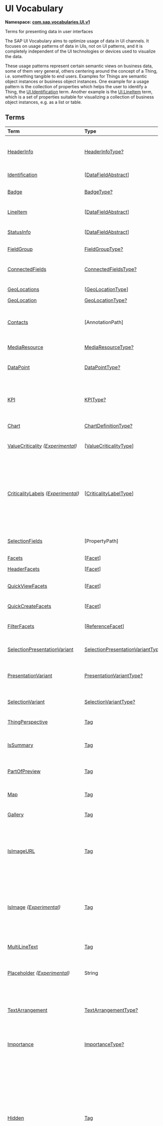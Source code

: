 # UI Vocabulary
**Namespace: [com.sap.vocabularies.UI.v1](UI.xml)**

Terms for presenting data in user interfaces

The SAP UI Vocabulary aims to optimize usage of data in UI channels.
It focuses on usage patterns of data in UIs, not on UI patterns, and it is completely independent of the
UI technologies or devices used to visualize the data.

These usage patterns represent certain semantic views on business data, some of them very general,
others centering around the concept of a Thing, i.e. something tangible to end users.
Examples for Things are semantic object instances or business object instances.
One example for a usage pattern is the collection of properties which helps the user to identify a Thing,
the [UI.Identification](#Identification) term.
Another example is the [UI.LineItem](#LineItem) term, which is a set of properties suitable for visualizing
a collection of business object instances, e.g. as a list or table.


## Terms

Term|Type|Description
:---|:---|:----------
[HeaderInfo](UI.xml#L58)|[HeaderInfoType?](#HeaderInfoType)|<a name="HeaderInfo"></a>Information for the header area of an entity representation. HeaderInfo is mandatory for main entity types of the model
[Identification](UI.xml#L105)|\[[DataFieldAbstract](#DataFieldAbstract)\]|<a name="Identification"></a>Collection of fields identifying the object
[Badge](UI.xml#L110)|[BadgeType?](#BadgeType)|<a name="Badge"></a>Information usually displayed in the form of a business card
[LineItem](UI.xml#L137)|\[[DataFieldAbstract](#DataFieldAbstract)\]|<a name="LineItem"></a>Collection of data fields for representation in a table or list
[StatusInfo](UI.xml#L142)|\[[DataFieldAbstract](#DataFieldAbstract)\]|<a name="StatusInfo"></a>Collection of data fields describing the status of an entity
[FieldGroup](UI.xml#L147)|[FieldGroupType?](#FieldGroupType)|<a name="FieldGroup"></a>Group of fields with an optional label
[ConnectedFields](UI.xml#L161)|[ConnectedFieldsType?](#ConnectedFieldsType)|<a name="ConnectedFields"></a>Group of semantically connected fields with a representation template and an optional label ([Example](UI.xml#L163))
[GeoLocations](UI.xml#L226)|\[[GeoLocationType](#GeoLocationType)\]|<a name="GeoLocations"></a>Collection of geographic locations
[GeoLocation](UI.xml#L230)|[GeoLocationType?](#GeoLocationType)|<a name="GeoLocation"></a>Geographic location
[Contacts](UI.xml#L250)|\[AnnotationPath\]|<a name="Contacts"></a>Collection of contacts<p>Each collection item MUST reference an annotation of a Communication.Contact</p>
[MediaResource](UI.xml#L261)|[MediaResourceType?](#MediaResourceType)|<a name="MediaResource"></a>Properties that describe a media resource
[DataPoint](UI.xml#L315)|[DataPointType?](#DataPointType)|<a name="DataPoint"></a>Visualization of a single point of data, typically a number; may also be textual, e.g. a status value
[KPI](UI.xml#L623)|[KPIType?](#KPIType)|<a name="KPI"></a>A Key Performance Indicator (KPI) bundles a SelectionVariant and a DataPoint, and provides details for progressive disclosure
[Chart](UI.xml#L669)|[ChartDefinitionType?](#ChartDefinitionType)|<a name="Chart"></a>Visualization of multiple data points
[ValueCriticality](UI.xml#L978) *([Experimental](Common.md#Experimental))*|\[[ValueCriticalityType](#ValueCriticalityType)\]|<a name="ValueCriticality"></a>Assign criticalities to primitive values. This information can be used for semantic coloring.
[CriticalityLabels](UI.xml#L991) *([Experimental](Common.md#Experimental))*|\[[CriticalityLabelType](#CriticalityLabelType)\]|<a name="CriticalityLabels"></a>Assign labels to criticalities. This information can be used for semantic coloring. When applied to a property, a label for a criticality must be provided, if more than one value of the annotated property has been assigned to the same criticality. There must be no more than one label per criticality.
[SelectionFields](UI.xml#L1012)|\[PropertyPath\]|<a name="SelectionFields"></a>Properties that might be relevant for filtering a collection of entities of this type
[Facets](UI.xml#L1020)|\[[Facet](#Facet)\]|<a name="Facets"></a>Collection of facets
[HeaderFacets](UI.xml#L1024)|\[[Facet](#Facet)\]|<a name="HeaderFacets"></a>Facets for additional object header information
[QuickViewFacets](UI.xml#L1028)|\[[Facet](#Facet)\]|<a name="QuickViewFacets"></a>Facets that may be used for a quick overview of the object
[QuickCreateFacets](UI.xml#L1032)|\[[Facet](#Facet)\]|<a name="QuickCreateFacets"></a>Facets that may be used for a (quick) create of the object
[FilterFacets](UI.xml#L1036)|\[[ReferenceFacet](#ReferenceFacet)\]|<a name="FilterFacets"></a>Facets that reference UI.FieldGroup annotations to group filterable fields
[SelectionPresentationVariant](UI.xml#L1097)|[SelectionPresentationVariantType?](#SelectionPresentationVariantType)|<a name="SelectionPresentationVariant"></a>A SelectionPresentationVariant bundles a Selection Variant and a Presentation Variant
[PresentationVariant](UI.xml#L1121)|[PresentationVariantType?](#PresentationVariantType)|<a name="PresentationVariant"></a>Defines how the result of a queried collection of entities is shaped and how this result is displayed
[SelectionVariant](UI.xml#L1200)|[SelectionVariantType?](#SelectionVariantType)|<a name="SelectionVariant"></a>A SelectionVariant denotes a combination of parameters and filters to query the annotated entity set
[ThingPerspective](UI.xml#L1332)|[Tag](https://github.com/oasis-tcs/odata-vocabularies/blob/master/vocabularies/Org.OData.Core.V1.md#Tag)|<a name="ThingPerspective"></a>The annotated term is a Thing Perspective
[IsSummary](UI.xml#L1335)|[Tag](https://github.com/oasis-tcs/odata-vocabularies/blob/master/vocabularies/Org.OData.Core.V1.md#Tag)|<a name="IsSummary"></a>This Facet and all included Facets are the summary of the thing. At most one Facet of a thing can be tagged with this term
[PartOfPreview](UI.xml#L1339)|[Tag](https://github.com/oasis-tcs/odata-vocabularies/blob/master/vocabularies/Org.OData.Core.V1.md#Tag)|<a name="PartOfPreview"></a>This Facet and all included Facets are part of the Thing preview
[Map](UI.xml#L1343)|[Tag](https://github.com/oasis-tcs/odata-vocabularies/blob/master/vocabularies/Org.OData.Core.V1.md#Tag)|<a name="Map"></a>Target MUST reference a UI.GeoLocation, Communication.Address or a collection of these
[Gallery](UI.xml#L1347)|[Tag](https://github.com/oasis-tcs/odata-vocabularies/blob/master/vocabularies/Org.OData.Core.V1.md#Tag)|<a name="Gallery"></a>Target MUST reference a UI.MediaResource
[IsImageURL](UI.xml#L1352)|[Tag](https://github.com/oasis-tcs/odata-vocabularies/blob/master/vocabularies/Org.OData.Core.V1.md#Tag)|<a name="IsImageURL"></a>Properties and terms annotated with this term MUST contain a valid URL referencing an resource with a MIME type image<p>Can be annotated with:<ul><li>[IsNaturalPerson](Common.md#IsNaturalPerson)</li></ul></p>
[IsImage](UI.xml#L1362) *([Experimental](Common.md#Experimental))*|[Tag](https://github.com/oasis-tcs/odata-vocabularies/blob/master/vocabularies/Org.OData.Core.V1.md#Tag)|<a name="IsImage"></a>Properties annotated with this term MUST be a stream property annotated with a MIME type image<p>Can be annotated with:<ul><li>[IsNaturalPerson](Common.md#IsNaturalPerson)</li></ul></p>
[MultiLineText](UI.xml#L1373)|[Tag](https://github.com/oasis-tcs/odata-vocabularies/blob/master/vocabularies/Org.OData.Core.V1.md#Tag)|<a name="MultiLineText"></a>Properties annotated with this annotation should be rendered as multi-line text (e.g. text area)
[Placeholder](UI.xml#L1378) *([Experimental](Common.md#Experimental))*|String|<a name="Placeholder"></a>A short, human-readable text that gives a hint or an example to help the user with data entry
[TextArrangement](UI.xml#L1384)|[TextArrangementType?](#TextArrangementType)|<a name="TextArrangement"></a>Describes the arrangement of a code or ID value and its text<p>If used for a single property the Common.Text annotation is annotated</p>
[Importance](UI.xml#L1411)|[ImportanceType?](#ImportanceType)|<a name="Importance"></a>Expresses the importance of e.g. a DataField or an annotation
[Hidden](UI.xml#L1426)|[Tag](https://github.com/oasis-tcs/odata-vocabularies/blob/master/vocabularies/Org.OData.Core.V1.md#Tag)|<a name="Hidden"></a>Properties or facets (see UI.Facet) annotated with this term will not be rendered if the annotation evaluates to true.<p>Hidden properties usually carry technical information that is used for application control and is of no direct interest to end users. The annotation value may be an expression to dynamically hide or render the annotated feature. If a navigation property is annotated with `Hidden` true, all subsequent parts are hidden - independent of their own potential `Hidden` annotations.</p>
[CreateHidden](UI.xml#L1434)|[Tag](https://github.com/oasis-tcs/odata-vocabularies/blob/master/vocabularies/Org.OData.Core.V1.md#Tag)|<a name="CreateHidden"></a>EntitySets annotated with this term can control the visibility of the Create operation dynamically<p>The annotation value should be a path to another property from a related entity.</p>
[UpdateHidden](UI.xml#L1439)|[Tag](https://github.com/oasis-tcs/odata-vocabularies/blob/master/vocabularies/Org.OData.Core.V1.md#Tag)|<a name="UpdateHidden"></a>EntitySets annotated with this term can control the visibility of the Edit/Save operation dynamically<p>The annotation value should be a path to another property from the same or a related entity.</p>
[DeleteHidden](UI.xml#L1444)|[Tag](https://github.com/oasis-tcs/odata-vocabularies/blob/master/vocabularies/Org.OData.Core.V1.md#Tag)|<a name="DeleteHidden"></a>EntitySets annotated with this term can control the visibility of the Delete operation dynamically<p>The annotation value should be a path to another property from the same or a related entity.</p>
[HiddenFilter](UI.xml#L1449)|[Tag](https://github.com/oasis-tcs/odata-vocabularies/blob/master/vocabularies/Org.OData.Core.V1.md#Tag)|<a name="HiddenFilter"></a>Properties annotated with this term will not be rendered as filter criteria if the annotation evaluates to true.<p>Properties annotated with `HiddenFilter` are intended as parts of a `$filter` expression that cannot be directly influenced by end users. The properties will be rendered in all other places, e.g. table columns or form fields. This is in contrast to properties annotated with [Hidden](#Hidden) that are not rendered at all. If a navigation property is annotated with `HiddenFilter` true, all subsequent parts are hidden in filter - independent of their own potential `HiddenFilter` annotations.</p>
[DataFieldDefault](UI.xml#L1458)|[DataFieldAbstract?](#DataFieldAbstract)|<a name="DataFieldDefault"></a>Default representation of a property as a datafield, e.g. when the property is added as a table column or form field via personalization<p>Only concrete subtypes of [DataFieldAbstract](#DataFieldAbstract) can be used for a DataFieldDefault. For type [DataField](#DataField) and its subtypes the annotation target SHOULD be the same property that is referenced via a path expression in the `Value` of the datafield.</p>
[Criticality](UI.xml#L1633)|[CriticalityType?](#CriticalityType)|<a name="Criticality"></a>Service-calculated criticality, alternative to UI.CriticalityCalculation
[CriticalityCalculation](UI.xml#L1637)|[CriticalityCalculationType?](#CriticalityCalculationType)|<a name="CriticalityCalculation"></a>Parameters for client-calculated criticality, alternative to UI.Criticality
[Emphasized](UI.xml#L1641) *([Experimental](Common.md#Experimental))*|[Tag](https://github.com/oasis-tcs/odata-vocabularies/blob/master/vocabularies/Org.OData.Core.V1.md#Tag)|<a name="Emphasized"></a>Highlight something that is of special interest<p>The usage of a property or operation should be highlighted as it's of special interest for the end user</p>
[OrderBy](UI.xml#L1647) *([Experimental](Common.md#Experimental))*|PropertyPath?|<a name="OrderBy"></a>Sort by the referenced property instead of by the annotated property<p>Example: annotated property `SizeCode` has string values XS, S, M, L, XL, referenced property SizeOrder has numeric values -2, -1, 0, 1, 2. Numeric ordering by SizeOrder will be more understandable than lexicographic ordering by SizeCode.</p>
[ParameterDefaultValue](UI.xml#L1653) *([Experimental](Common.md#Experimental))*|PrimitiveType?|<a name="ParameterDefaultValue"></a>Define default values for action parameters<p>For unbound actions the default value can either be a constant expression, or a dynamic expression using absolute paths, e.g. singletons or function import results. Whereas for bound actions the bound entity and its properties and associated properties can be used as default values</p>
[RecommendationState](UI.xml#L1660)|[RecommendationStateType?](#RecommendationStateType)|<a name="RecommendationState"></a>Indicates whether a field contains or has a recommended value<p>Intelligent systems can help users by recommending input the user may "prefer".</p>
[RecommendationList](UI.xml#L1690)|[RecommendationListType?](#RecommendationListType)|<a name="RecommendationList"></a>Specifies how to get a list of recommended values for a property or parameter<p>Intelligent systems can help users by recommending input the user may "prefer".</p>
[ExcludeFromNavigationContext](UI.xml#L1722)|[Tag](https://github.com/oasis-tcs/odata-vocabularies/blob/master/vocabularies/Org.OData.Core.V1.md#Tag)|<a name="ExcludeFromNavigationContext"></a>The contents of this property must not be propagated to the app-to-app navigation context

## <a name="HeaderInfoType"></a>[HeaderInfoType](UI.xml#L62)


Property|Type|Description
:-------|:---|:----------
[TypeName](UI.xml#L63)|String|Name of the main entity type
[TypeNamePlural](UI.xml#L67)|String|Plural form of the name of the main entity type
[Title](UI.xml#L71)|[DataFieldAbstract?](#DataFieldAbstract)|Title, e.g. for overview pages<p>This can be a [DataField](#DataField) and any of its children, or a [DataFieldForAnnotation](#DataFieldForAnnotation) targeting [ConnectedFields](#ConnectedFields).</p>
[Description](UI.xml#L81)|[DataFieldAbstract?](#DataFieldAbstract)|Description, e.g. for overview pages<p>This can be a [DataField](#DataField) and any of its children, or a [DataFieldForAnnotation](#DataFieldForAnnotation) targeting [ConnectedFields](#ConnectedFields).</p>
[ImageUrl](UI.xml#L91)|URL?|Image URL for an instance of the entity type. If the property ImageUrl has a valid value, it can be used for the visualization of the instance. If it is not available or not valid the property TypeImageUrl can be used instead.
[TypeImageUrl](UI.xml#L95)|URL?|Image URL for the entity type
[Initials](UI.xml#L99) *([Experimental](Common.md#Experimental))*|String?|Latin letters to be used in case no ImageUrl or TypeImageUrl is present

## <a name="BadgeType"></a>[BadgeType](UI.xml#L114)


Property|Type|Description
:-------|:---|:----------
[HeadLine](UI.xml#L115)|[DataField](#DataField)|Headline
[Title](UI.xml#L118)|[DataField](#DataField)|Title
[ImageUrl](UI.xml#L121)|URL?|Image URL for an instance of the entity type. If the property ImageUrl has a valid value, it can be used for the visualization of the instance. If it is not available or not valid the property TypeImageUrl can be used instead.
[TypeImageUrl](UI.xml#L125)|URL?|Image URL for the entity type
[MainInfo](UI.xml#L129)|[DataField?](#DataField)|Main information on the business card
[SecondaryInfo](UI.xml#L132)|[DataField?](#DataField)|Additional information on the business card

## <a name="FieldGroupType"></a>[FieldGroupType](UI.xml#L151)


Property|Type|Description
:-------|:---|:----------
[Label](UI.xml#L152)|String?|Label for the field group
[Data](UI.xml#L156)|\[[DataFieldAbstract](#DataFieldAbstract)\]|Collection of data fields

## <a name="ConnectedFieldsType"></a>[ConnectedFieldsType](UI.xml#L188)
Group of semantically connected fields with a representation template and an optional label

Property|Type|Description
:-------|:---|:----------
[Label](UI.xml#L190)|String?|Label for the connected fields
[Template](UI.xml#L194)|String|Template for representing the connected fields<p>Template variables are identifiers enclosed in curly braces, e.g. `{MaterialName} - {MaterialClassName}`. The `Data` collection assigns values to the template variables.</p>
[Data](UI.xml#L199)|[Dictionary](https://github.com/oasis-tcs/odata-vocabularies/blob/master/vocabularies/Org.OData.Core.V1.md#Dictionary)|Dictionary of template variables<p>Each template variable used in `Template` must be assigned a value here. The value must be of type [DataFieldAbstract](#DataFieldAbstract)</p>

## <a name="GeoLocationType"></a>[GeoLocationType](UI.xml#L234)
Properties that define a geographic location

Property|Type|Description
:-------|:---|:----------
[Latitude](UI.xml#L236)|Double?|Geographic latitude
[Longitude](UI.xml#L239)|Double?|Geographic longitude
[Location](UI.xml#L242)|GeographyPoint?|A point in a round-earth coordinate system
[Address](UI.xml#L245)|[AddressType?](Communication.md#AddressType)|vCard-style address

## <a name="MediaResourceType"></a>[MediaResourceType](UI.xml#L265)


Property|Type|Description
:-------|:---|:----------
[Url](UI.xml#L266)|URL|URL of media resource
[ContentType](UI.xml#L270)|MediaType?|Content type, such as application/pdf, video/x-flv, image/jpeg
[ByteSize](UI.xml#L274)|Int64?|Resource size in bytes
[ChangedAt](UI.xml#L277)|DateTimeOffset?|Date of last change
[Thumbnail](UI.xml#L280)|[ImageType?](#ImageType)|Thumbnail image
[Title](UI.xml#L283)|[DataField](#DataField)|Resource title
[Description](UI.xml#L286)|[DataField?](#DataField)|Resource description

## <a name="ImageType"></a>[ImageType](UI.xml#L290)


Property|Type|Description
:-------|:---|:----------
[Url](UI.xml#L291)|URL|URL of image
[Width](UI.xml#L295)|String?|Width of image
[Height](UI.xml#L298)|String?|Height of image

## <a name="DataPointType"></a>[DataPointType](UI.xml#L319)


Property|Type|Description
:-------|:---|:----------
[Title](UI.xml#L320)|String?|Title of the data point
[Description](UI.xml#L324)|String?|Short description
[LongDescription](UI.xml#L328)|String?|Full description
[Value](UI.xml#L332)|PrimitiveType|Numeric value<p>The value is typically provided via a `Path` construct. The path MUST lead to a direct property of the same entity type or a property of a complex property (recursively) of that entity type, navigation segments are not allowed.<br/>It could be annotated with either `UoM.ISOCurrency` or `UoM.Unit`. Percentage values are annotated with `UoM.Unit = '%'`. A renderer should take an optional `Common.Text` annotation into consideration.</p>
[TargetValue](UI.xml#L344)|PrimitiveType?|Target value
[ForecastValue](UI.xml#L347)|PrimitiveType?|Forecast value
[MinimumValue](UI.xml#L350)|Decimal?|Minimum value (for output rendering)
[MaximumValue](UI.xml#L353)|Decimal?|Maximum value (for output rendering)
[ValueFormat](UI.xml#L356)|[NumberFormat?](#NumberFormat)|Number format
[Visualization](UI.xml#L359)|[VisualizationType?](#VisualizationType)|Preferred visualization
[SampleSize](UI.xml#L362)|PrimitiveType?|Sample size used for the determination of the data point; should contain just integer value as Edm.Byte, Edm.SByte, Edm.Intxx, and Edm.Decimal with scale 0.
[ReferencePeriod](UI.xml#L369)|[ReferencePeriod?](#ReferencePeriod)|Reference period
[Criticality](UI.xml#L372)|[CriticalityType?](#CriticalityType)|Service-calculated criticality, alternative to CriticalityCalculation
[CriticalityLabels](UI.xml#L375)|AnnotationPath?|Custom labels for the criticality legend. Annotation path MUST end in UI.CriticalityLabels
[CriticalityRepresentation](UI.xml#L383) *([Experimental](Common.md#Experimental))*|[CriticalityRepresentationType?](#CriticalityRepresentationType)|Decides if criticality is visualized in addition by means of an icon
[CriticalityCalculation](UI.xml#L387)|[CriticalityCalculationType?](#CriticalityCalculationType)|Parameters for client-calculated criticality, alternative to Criticality
[Trend](UI.xml#L390)|[TrendType?](#TrendType)|Service-calculated trend, alternative to TrendCalculation
[TrendCalculation](UI.xml#L393)|[TrendCalculationType?](#TrendCalculationType)|Parameters for client-calculated trend, alternative to Trend
[Responsible](UI.xml#L396)|[ContactType?](Communication.md#ContactType)|Contact person

## <a name="NumberFormat"></a>[NumberFormat](UI.xml#L401)
Describes how to visualise a number

Property|Type|Description
:-------|:---|:----------
[ScaleFactor](UI.xml#L403)|Decimal?|Display value in *ScaleFactor* units, e.g. 1000 for k (kilo), 1e6 for M (Mega)
[NumberOfFractionalDigits](UI.xml#L406)|Byte?|Number of fractional digits of the scaled value to be visualized

## <a name="VisualizationType"></a>[VisualizationType](UI.xml#L411)


Member|Value|Description
:-----|----:|:----------
[Number](UI.xml#L412)|0|Visualize as a number
[BulletChart](UI.xml#L415)|1|Visualize as bullet chart - requires TargetValue
[Progress](UI.xml#L418)|2|Visualize as progress indicator - requires TargetValue
[Rating](UI.xml#L421)|3|Visualize as partially or completely filled stars/hearts/... - requires TargetValue
[Donut](UI.xml#L424)|4|Visualize as donut, optionally with missing segment - requires TargetValue
[DeltaBulletChart](UI.xml#L427)|5|Visualize as delta bullet chart - requires TargetValue

## <a name="ReferencePeriod"></a>[ReferencePeriod](UI.xml#L432)
Reference period

Property|Type|Description
:-------|:---|:----------
[Description](UI.xml#L434)|String?|Short description of the reference period
[Start](UI.xml#L438)|DateTimeOffset?|Start of the reference period
[End](UI.xml#L441)|DateTimeOffset?|End of the reference period

## <a name="CriticalityType"></a>[CriticalityType](UI.xml#L446)
Criticality of a value or status, represented e.g. via semantic colors (https://experience.sap.com/fiori-design-web/foundation/colors/#semantic-colors)

Member|Value|Description
:-----|----:|:----------
[VeryNegative](UI.xml#L448) *([Experimental](Common.md#Experimental))*|-1|Very negative / dark-red status - risk - out of stock - late
[Neutral](UI.xml#L452)|0|Neutral / grey status - inactive - open - in progress
[Negative](UI.xml#L455)|1|Negative / red status - attention - overload - alert
[Critical](UI.xml#L458)|2|Critical / orange status - warning
[Positive](UI.xml#L461)|3|Positive / green status - completed - available - on track - acceptable
[VeryPositive](UI.xml#L464) *([Experimental](Common.md#Experimental))*|4|Very positive - above max stock - excess
[Information](UI.xml#L468) *([Experimental](Common.md#Experimental))*|5|Information - noticable - informative

## <a name="CriticalityCalculationType"></a>[CriticalityCalculationType](UI.xml#L474): [CriticalityThresholdsType](#CriticalityThresholdsType)
Describes how to calculate the criticality of a value depending on the improvement direction


The calculation is done by comparing a value to the threshold values relevant for the specified improvement direction.

The value to be compared is
  - Value - if ReferenceValue is not specified
  - Value sub ReferenceValue – if ReferenceValue is specified and IsRelativeDifference is not specified or specified as false
  - (Value sub ReferenceValue) divBy ReferenceValue – if ReferenceValue is specified and IsRelativeDifference is specified as true

For improvement direction `Target`, the criticality is calculated using both low and high threshold values. It will be
  - Positive if the value is greater than or equal to AcceptanceRangeLowValue and lower than or equal to AcceptanceRangeHighValue
  - Neutral if the value is greater than or equal to ToleranceRangeLowValue and lower than AcceptanceRangeLowValue OR greater than AcceptanceRangeHighValue and lower than or equal to ToleranceRangeHighValue
  - Critical if the value is greater than or equal to DeviationRangeLowValue and lower than ToleranceRangeLowValue OR greater than ToleranceRangeHighValue  and lower than or equal to DeviationRangeHighValue
  - Negative if the value is lower than DeviationRangeLowValue or greater than DeviationRangeHighValue

For improvement direction `Minimize`, the criticality is calculated using the high threshold values. It is
  - Positive if the value is lower than or equal to AcceptanceRangeHighValue
  - Neutral if the value is  greater than AcceptanceRangeHighValue and lower than or equal to ToleranceRangeHighValue
  - Critical if the value is greater than ToleranceRangeHighValue and lower than or equal to DeviationRangeHighValue
  - Negative if the value is greater than DeviationRangeHighValue

For improvement direction `Maximize`, the criticality is calculated using the low threshold values. It is
  - Positive if the value is greater than or equal to AcceptanceRangeLowValue
  - Neutral if the value is less than AcceptanceRangeLowValue and greater than or equal to ToleranceRangeLowValue
  - Critical if the value is lower than ToleranceRangeLowValue and greater than or equal to DeviationRangeLowValue
  - Negative if the value is lower than DeviationRangeLowValue

Thresholds are optional. For unassigned values, defaults are determined in this order:
  - For DeviationRange, an omitted LowValue translates into the smallest possible number (-INF), an omitted HighValue translates into the largest possible number (+INF)
  - For ToleranceRange, an omitted LowValue will be initialized with DeviationRangeLowValue, an omitted HighValue will be initialized with DeviationRangeHighValue
  - For AcceptanceRange, an omitted LowValue will be initialized with ToleranceRangeLowValue, an omitted HighValue will be initialized with ToleranceRangeHighValue
          

Property|Type|Description
:-------|:---|:----------
[*AcceptanceRangeLowValue*](UI.xml#L529)|PrimitiveType?|Lowest value that is considered positive
[*AcceptanceRangeHighValue*](UI.xml#L532)|PrimitiveType?|Highest value that is considered positive
[*ToleranceRangeLowValue*](UI.xml#L535)|PrimitiveType?|Lowest value that is considered neutral
[*ToleranceRangeHighValue*](UI.xml#L538)|PrimitiveType?|Highest value that is considered neutral
[*DeviationRangeLowValue*](UI.xml#L541)|PrimitiveType?|Lowest value that is considered critical
[*DeviationRangeHighValue*](UI.xml#L544)|PrimitiveType?|Highest value that is considered critical
[ReferenceValue](UI.xml#L509) *([Experimental](Common.md#Experimental))*|PrimitiveType?|Reference value for the calculation, e.g. number of sales for the last year
[IsRelativeDifference](UI.xml#L513) *([Experimental](Common.md#Experimental))*|Boolean|Calculate with a relative difference
[ImprovementDirection](UI.xml#L517)|[ImprovementDirectionType](#ImprovementDirectionType)|Describes in which direction the value improves
[ConstantThresholds](UI.xml#L520) *([Experimental](Common.md#Experimental))*|\[[LevelThresholdsType](#LevelThresholdsType)\]|List of thresholds depending on the aggregation level as a set of constant values<p>Constant thresholds shall only be used in order to refine constant values given for the data point overall (aggregation level with empty collection of property paths), but not if the thresholds are based on other measure elements.</p>

## <a name="CriticalityThresholdsType"></a>[CriticalityThresholdsType](UI.xml#L527)
Thresholds for calculating the criticality of a value

**Derived Types:**
- [CriticalityCalculationType](#CriticalityCalculationType)
- [LevelThresholdsType](#LevelThresholdsType)

Property|Type|Description
:-------|:---|:----------
[AcceptanceRangeLowValue](UI.xml#L529)|PrimitiveType?|Lowest value that is considered positive
[AcceptanceRangeHighValue](UI.xml#L532)|PrimitiveType?|Highest value that is considered positive
[ToleranceRangeLowValue](UI.xml#L535)|PrimitiveType?|Lowest value that is considered neutral
[ToleranceRangeHighValue](UI.xml#L538)|PrimitiveType?|Highest value that is considered neutral
[DeviationRangeLowValue](UI.xml#L541)|PrimitiveType?|Lowest value that is considered critical
[DeviationRangeHighValue](UI.xml#L544)|PrimitiveType?|Highest value that is considered critical

## <a name="ImprovementDirectionType"></a>[ImprovementDirectionType](UI.xml#L549)
Describes which direction of a value change is seen as an improvement

Member|Value|Description
:-----|----:|:----------
[Minimize](UI.xml#L551)|1|Lower is better
[Target](UI.xml#L554)|2|Closer to the target is better
[Maximize](UI.xml#L557)|3|Higher is better

## <a name="LevelThresholdsType"></a>[LevelThresholdsType](UI.xml#L562): [CriticalityThresholdsType](#CriticalityThresholdsType) *([Experimental](Common.md#Experimental))*
Thresholds for an aggregation level

Property|Type|Description
:-------|:---|:----------
[*AcceptanceRangeLowValue*](UI.xml#L529)|PrimitiveType?|Lowest value that is considered positive
[*AcceptanceRangeHighValue*](UI.xml#L532)|PrimitiveType?|Highest value that is considered positive
[*ToleranceRangeLowValue*](UI.xml#L535)|PrimitiveType?|Lowest value that is considered neutral
[*ToleranceRangeHighValue*](UI.xml#L538)|PrimitiveType?|Highest value that is considered neutral
[*DeviationRangeLowValue*](UI.xml#L541)|PrimitiveType?|Lowest value that is considered critical
[*DeviationRangeHighValue*](UI.xml#L544)|PrimitiveType?|Highest value that is considered critical
[AggregationLevel](UI.xml#L565)|\[PropertyPath\]|An unordered tuple of dimensions, i.e. properties which are intended to be used for grouping in aggregating requests. In analytical UIs, e.g. an analytical chart, the aggregation level typically corresponds to the visible dimensions.

## <a name="TrendType"></a>[TrendType](UI.xml#L570)
The trend of a value

Member|Value|Description
:-----|----:|:----------
[StrongUp](UI.xml#L572)|1|Value grows strongly
[Up](UI.xml#L575)|2|Value grows
[Sideways](UI.xml#L578)|3|Value does not significantly grow or shrink
[Down](UI.xml#L581)|4|Value shrinks
[StrongDown](UI.xml#L584)|5|Value shrinks strongly

## <a name="TrendCalculationType"></a>[TrendCalculationType](UI.xml#L589)
Describes how to calculate the trend of a value


By default, the calculation is done by comparing the difference between Value and ReferenceValue to the threshold values.
If IsRelativeDifference is set, the difference of Value and ReferenceValue is divided by ReferenceValue and the relative difference is compared.

The trend is
  - StrongUp if the difference is greater than or equal to StrongUpDifference
  - Up if the difference is less than StrongUpDifference and greater than or equal to UpDifference
  - Sideways if the difference  is less than UpDifference and greater than DownDifference
  - Down if the difference is greater than StrongDownDifference and lower than or equal to DownDifference
  - StrongDown if the difference is lower than or equal to StrongDownDifference

Property|Type|Description
:-------|:---|:----------
[ReferenceValue](UI.xml#L603)|PrimitiveType|Reference value for the calculation, e.g. number of sales for the last year
[IsRelativeDifference](UI.xml#L606)|Boolean|Calculate with a relative difference
[UpDifference](UI.xml#L609)|Decimal|Threshold for Up
[StrongUpDifference](UI.xml#L612)|Decimal|Threshold for StrongUp
[DownDifference](UI.xml#L615)|Decimal|Threshold for Down
[StrongDownDifference](UI.xml#L618)|Decimal|Threshold for StrongDown

## <a name="KPIType"></a>[KPIType](UI.xml#L629)


Property|Type|Description
:-------|:---|:----------
[ID](UI.xml#L630)|String?|Optional identifier to reference this instance from an external context
[ShortDescription](UI.xml#L635) *([Experimental](Common.md#Experimental))*|String?|Very short description
[SelectionVariant](UI.xml#L640)|[SelectionVariantType](#SelectionVariantType)|Selection variant, either specified inline or referencing another annotation via Path
[DataPoint](UI.xml#L643)|[DataPointType](#DataPointType)|Data point, either specified inline or referencing another annotation via Path
[AdditionalDataPoints](UI.xml#L646)|\[[DataPointType](#DataPointType)\]|Additional data points, either specified inline or referencing another annotation via Path<p>Additional data points are typically related to the main data point and provide complementing information or could be used for comparisons</p>
[Detail](UI.xml#L650)|[KPIDetailType?](#KPIDetailType)|Contains information about KPI details, especially drill-down presentations

## <a name="KPIDetailType"></a>[KPIDetailType](UI.xml#L654)


Property|Type|Description
:-------|:---|:----------
[DefaultPresentationVariant](UI.xml#L655)|[PresentationVariantType?](#PresentationVariantType)|Presentation variant, either specified inline or referencing another annotation via Path
[AlternativePresentationVariants](UI.xml#L658)|\[[PresentationVariantType](#PresentationVariantType)\]|A list of alternative presentation variants, either specified inline or referencing another annotation via Path
[SemanticObject](UI.xml#L661)|String?|Name of the Semantic Object. If not specified, use Semantic Object annotated at the property referenced in KPI/DataPoint/Value
[Action](UI.xml#L664)|String?|Name of the Action on the Semantic Object. If not specified, let user choose which of the available actions to trigger.

## <a name="ChartDefinitionType"></a>[ChartDefinitionType](UI.xml#L673)


Property|Type|Description
:-------|:---|:----------
[Title](UI.xml#L674)|String?|Title of the chart
[Description](UI.xml#L678)|String?|Short description
[ChartType](UI.xml#L682)|[ChartType](#ChartType)|Chart type
[AxisScaling](UI.xml#L685)|[ChartAxisScalingType?](#ChartAxisScalingType)|Describes the scale of the chart value axes
[DataPoint](UI.xml#L688)|\[[ChartDataPointValue](#ChartDataPointValue)\]|An ordered collection of values that a chart uses to represent an instance of this entity type as one data point<p>For example, a data point consisting of five values may appear as one circle in a bubble chart, with the five values respectively determining the x and y coordinates of its center, its radius, color and texture.</p>
[Measures](UI.xml#L695) *(Deprecated)*|\[PropertyPath\]|Deprecated in favor of `UI.ChartDefinitionType/DataPoint`

                  For compatibility, the deprecated value can be computed (in Javascript) as
```js
ChartDefinitionType.Measures = ChartDefinitionType.DataPoint
.filter(dp => dp.Measure)
.map(dp => ({$PropertyPath: dp.Value.$Path}))
```
[MeasureAttributes](UI.xml#L715) *(Deprecated)*|\[[ChartMeasureAttributeType](#ChartMeasureAttributeType)\]|Deprecated in favor of `UI.ChartDefinitionType/DataPoint`

                  For compatibility, the deprecated value can be computed (in Javascript) as
```js
ChartDefinitionType.MeasureAttributes = ChartDefinitionType.DataPoint
.filter(dp => dp.Measure)
.map(dp => Object.assign({Measure: {$PropertyPath: dp.Value.$Path}}, dp.Measure))
```
[Dimensions](UI.xml#L737) *(Deprecated)*|\[PropertyPath\]|Deprecated in favor of `UI.ChartDefinitionType/DataPoint`

                  For compatibility, the deprecated value can be computed (in Javascript) as
```js
ChartDefinitionType.Dimensions = ChartDefinitionType.DataPoint
.filter(dp => dp.Dimension)
.map(dp => ({$PropertyPath: dp.Value.$Path}))
```
[DimensionAttributes](UI.xml#L757) *(Deprecated)*|\[[ChartDimensionAttributeType](#ChartDimensionAttributeType)\]|Deprecated in favor of `UI.ChartDefinitionType/DataPoint`

                  For compatibility, the deprecated value can be computed (in Javascript) as
```js
ChartDefinitionType.DimensionAttributes = ChartDefinitionType.DataPoint
.filter(dp => dp.Dimension)
.map(dp => Object.assign({Dimension: {$PropertyPath: dp.Value.$Path}}, dp.Dimension))
```
[Actions](UI.xml#L779)|\[[DataFieldForActionAbstract](#DataFieldForActionAbstract)\]|Available actions

## <a name="ChartType"></a>[ChartType](UI.xml#L784)


Member|Value|Description
:-----|----:|:----------
[Column](UI.xml#L785)|0|
[ColumnStacked](UI.xml#L786)|1|
[ColumnDual](UI.xml#L787)|2|
[ColumnStackedDual](UI.xml#L788)|3|
[ColumnStacked100](UI.xml#L789)|4|
[ColumnStackedDual100](UI.xml#L790)|5|
[Bar](UI.xml#L791)|6|
[BarStacked](UI.xml#L792)|7|
[BarDual](UI.xml#L793)|8|
[BarStackedDual](UI.xml#L794)|9|
[BarStacked100](UI.xml#L795)|10|
[BarStackedDual100](UI.xml#L796)|11|
[Area](UI.xml#L797)|12|
[AreaStacked](UI.xml#L798)|13|
[AreaStacked100](UI.xml#L799)|14|
[HorizontalArea](UI.xml#L800)|15|
[HorizontalAreaStacked](UI.xml#L801)|16|
[HorizontalAreaStacked100](UI.xml#L802)|17|
[Line](UI.xml#L803)|18|
[LineDual](UI.xml#L804)|19|
[Combination](UI.xml#L805)|20|
[CombinationStacked](UI.xml#L806)|21|
[CombinationDual](UI.xml#L807)|22|
[CombinationStackedDual](UI.xml#L808)|23|
[HorizontalCombinationStacked](UI.xml#L809)|24|
[Pie](UI.xml#L810)|25|
[Donut](UI.xml#L811)|26|
[Scatter](UI.xml#L812)|27|
[Bubble](UI.xml#L813)|28|
[Radar](UI.xml#L814)|29|
[HeatMap](UI.xml#L815)|30|
[TreeMap](UI.xml#L816)|31|
[Waterfall](UI.xml#L817)|32|
[Bullet](UI.xml#L818)|33|
[VerticalBullet](UI.xml#L819)|34|
[HorizontalWaterfall](UI.xml#L820)|35|
[HorizontalCombinationDual](UI.xml#L821)|36|
[HorizontalCombinationStackedDual](UI.xml#L822)|37|
[Donut100](UI.xml#L823) *([Experimental](Common.md#Experimental))*|38|

## <a name="ChartAxisScalingType"></a>[ChartAxisScalingType](UI.xml#L829)


Property|Type|Description
:-------|:---|:----------
[ScaleBehavior](UI.xml#L830)|[ChartAxisScaleBehaviorType](#ChartAxisScaleBehaviorType)|Scale is fixed or adapts automatically to rendered values
[AutoScaleBehavior](UI.xml#L833)|[ChartAxisAutoScaleBehaviorType?](#ChartAxisAutoScaleBehaviorType)|Settings for automatic scaling
[FixedScaleMultipleStackedMeasuresBoundaryValues](UI.xml#L836)|[FixedScaleMultipleStackedMeasuresBoundaryValuesType?](#FixedScaleMultipleStackedMeasuresBoundaryValuesType)|Boundary values for fixed scaling of a stacking chart type with multiple measures

## <a name="ChartAxisScaleBehaviorType"></a>[ChartAxisScaleBehaviorType](UI.xml#L841)


Member|Value|Description
:-----|----:|:----------
[AutoScale](UI.xml#L842)|0|Value axes scale automatically
[FixedScale](UI.xml#L845)|1|Fixed minimum and maximum values are applied, which are derived from the @UI.MeasureAttributes.DataPoint/MinimumValue and .../MaximumValue annotation by default. For stacking chart types with multiple measures, they are taken from ChartAxisScalingType/FixedScaleMultipleStackedMeasuresBoundaryValues.

## <a name="ChartAxisAutoScaleBehaviorType"></a>[ChartAxisAutoScaleBehaviorType](UI.xml#L854)


Property|Type|Description
:-------|:---|:----------
[ZeroAlwaysVisible](UI.xml#L855)|Boolean|Forces the value axis to always display the zero value
[DataScope](UI.xml#L858)|[ChartAxisAutoScaleDataScopeType](#ChartAxisAutoScaleDataScopeType)|Determines the automatic scaling

## <a name="ChartAxisAutoScaleDataScopeType"></a>[ChartAxisAutoScaleDataScopeType](UI.xml#L863)


Member|Value|Description
:-----|----:|:----------
[DataSet](UI.xml#L864)|0|Minimum and maximum axes values are determined from the entire data set
[VisibleData](UI.xml#L867)|1|Minimum and maximum axes values are determined from the currently visible data. Scrolling will change the scale.

## <a name="FixedScaleMultipleStackedMeasuresBoundaryValuesType"></a>[FixedScaleMultipleStackedMeasuresBoundaryValuesType](UI.xml#L872)


Property|Type|Description
:-------|:---|:----------
[MinimumValue](UI.xml#L873)|Decimal|Minimum value on value axes
[MaximumValue](UI.xml#L876)|Decimal|Maximum value on value axes

## <a name="ChartDataPointValue"></a>[ChartDataPointValue](UI.xml#L881)


Property|Type|Description
:-------|:---|:----------
[Value](UI.xml#L882)|PrimitiveType?|
[Dimension](UI.xml#L883)|[ChartDimensionAttributeType?](#ChartDimensionAttributeType)|Additional attributes for a value that specifies a dimension<p>A dimension is a non-numeric value that can, e.g., be represented by the texture or the label of a circle in a bubble chart.<br/> [`Dimension/Dimension`](#ChartDimensionAttributeType) is ignored. This property is null if the value does not specify a dimension.</p>
[Measure](UI.xml#L892)|[ChartMeasureAttributeType?](#ChartMeasureAttributeType)|Additional attributes for a value that specifies a measure<p>A measure is a numeric value that can, e.g., be represented as the radius of a circle in a bubble chart.<br/> [`Measure/Measure`](#ChartMeasureAttributeType) is ignored. This property is null if the value does not specify a measure.</p>

## <a name="ChartDimensionAttributeType"></a>[ChartDimensionAttributeType](UI.xml#L903)


Property|Type|Description
:-------|:---|:----------
[Dimension](UI.xml#L904) *(Deprecated)*|PropertyPath?|Ignored by [`UI.ChartDataPointValue/Dimension`](#ChartDataPointValue)
[Role](UI.xml#L914)|[ChartDimensionRoleType?](#ChartDimensionRoleType)|
[HierarchyLevel](UI.xml#L915) *([Experimental](Common.md#Experimental))*|Int32?|For a dimension with a hierarchy, members are selected from this level. The root node of the hierarchy is at level 0.
[ValuesForSequentialColorLevels](UI.xml#L919) *([Experimental](Common.md#Experimental))*|\[String\]|All values in this collection should be assigned to levels of the same color.
[EmphasizedValues](UI.xml#L923) *([Experimental](Common.md#Experimental))*|\[String\]|All values in this collection should be emphasized.
[EmphasisLabels](UI.xml#L927) *([Experimental](Common.md#Experimental))*|[EmphasisLabelType?](#EmphasisLabelType)|Assign a label to values with an emphasized representation. This is required, if more than one emphasized value has been specified.

## <a name="ChartMeasureAttributeType"></a>[ChartMeasureAttributeType](UI.xml#L933)


Property|Type|Description
:-------|:---|:----------
[Measure](UI.xml#L934) *(Deprecated)*|PropertyPath?|Ignored by [`UI.ChartDataPointValue/Measure`](#ChartDataPointValue)
[Role](UI.xml#L944)|[ChartMeasureRoleType?](#ChartMeasureRoleType)|
[DataPoint](UI.xml#L945)|AnnotationPath?|Annotation path MUST end in @UI.DataPoint and the data point's Value MUST be the same property as in Measure
[UseSequentialColorLevels](UI.xml#L953) *([Experimental](Common.md#Experimental))*|Boolean|All measures for which this setting is true should be assigned to levels of the same color.

## <a name="ChartDimensionRoleType"></a>[ChartDimensionRoleType](UI.xml#L959)


Member|Value|Description
:-----|----:|:----------
[Category](UI.xml#L960)|0|
[Series](UI.xml#L961)|1|
[Category2](UI.xml#L962)|2|

## <a name="ChartMeasureRoleType"></a>[ChartMeasureRoleType](UI.xml#L965)


Member|Value|Description
:-----|----:|:----------
[Axis1](UI.xml#L966)|0|
[Axis2](UI.xml#L967)|1|
[Axis3](UI.xml#L968)|2|

## <a name="EmphasisLabelType"></a>[EmphasisLabelType](UI.xml#L971) *([Experimental](Common.md#Experimental))*
Assigns a label to the set of emphasized values and optionally also for non-emphasized values. This information can be used for semantic coloring.

Property|Type|Description
:-------|:---|:----------
[EmphasizedValuesLabel](UI.xml#L974)|String|
[NonEmphasizedValuesLabel](UI.xml#L975)|String?|

## <a name="ValueCriticalityType"></a>[ValueCriticalityType](UI.xml#L982) *([Experimental](Common.md#Experimental))*
Assigns a fixed criticality to a primitive value. This information can be used for semantic coloring.

Property|Type|Description
:-------|:---|:----------
[Value](UI.xml#L985)|PrimitiveType?|MUST be a fixed value of primitive type
[Criticality](UI.xml#L988)|[CriticalityType?](#CriticalityType)|

## <a name="CriticalityLabelType"></a>[CriticalityLabelType](UI.xml#L1002) *([Experimental](Common.md#Experimental))*
Assigns a label to a criticality. This information can be used for semantic coloring.

Property|Type|Description
:-------|:---|:----------
[Criticality](UI.xml#L1005)|[CriticalityType](#CriticalityType)|
[Label](UI.xml#L1006)|String|Criticality label

## <a name="Facet"></a>[*Facet*](UI.xml#L1040)
Abstract base type for facets

**Derived Types:**
- [CollectionFacet](#CollectionFacet)
- [ReferenceFacet](#ReferenceFacet)
- [ReferenceURLFacet](#ReferenceURLFacet)

Property|Type|Description
:-------|:---|:----------
[Label](UI.xml#L1042)|String?|Facet label
[ID](UI.xml#L1046)|String?|Unique identifier of a facet. ID should be stable, as long as the perceived semantics of the facet is unchanged.

## <a name="CollectionFacet"></a>[CollectionFacet](UI.xml#L1050): [Facet](#Facet)
Collection of facets

Property|Type|Description
:-------|:---|:----------
[*Label*](UI.xml#L1042)|String?|Facet label
[*ID*](UI.xml#L1046)|String?|Unique identifier of a facet. ID should be stable, as long as the perceived semantics of the facet is unchanged.
[Facets](UI.xml#L1052)|\[[Facet](#Facet)\]|Nested facets. An empty collection may be used as a placeholder for content added via extension points.

## <a name="ReferenceFacet"></a>[ReferenceFacet](UI.xml#L1056): [Facet](#Facet)
Facet that refers to a thing perspective, e.g. LineItem

Property|Type|Description
:-------|:---|:----------
[*Label*](UI.xml#L1042)|String?|Facet label
[*ID*](UI.xml#L1046)|String?|Unique identifier of a facet. ID should be stable, as long as the perceived semantics of the facet is unchanged.
[Target](UI.xml#L1058)|AnnotationPath|Referenced information: Communication.Contact, Communication.Address, or a term that is tagged with UI.ThingPerspective, e.g. UI.StatusInfo, UI.LineItem, UI.Identification, UI.FieldGroup, UI.Badge

## <a name="ReferenceURLFacet"></a>[ReferenceURLFacet](UI.xml#L1084): [Facet](#Facet)
Facet that refers to a URL

Property|Type|Description
:-------|:---|:----------
[*Label*](UI.xml#L1042)|String?|Facet label
[*ID*](UI.xml#L1046)|String?|Unique identifier of a facet. ID should be stable, as long as the perceived semantics of the facet is unchanged.
[Url](UI.xml#L1086)|URL|URL of referenced information
[UrlContentType](UI.xml#L1090)|MediaType?|Media type of referenced information

## <a name="SelectionPresentationVariantType"></a>[SelectionPresentationVariantType](UI.xml#L1103)


Property|Type|Description
:-------|:---|:----------
[ID](UI.xml#L1104)|String?|Optional identifier to reference this variant from an external context
[Text](UI.xml#L1109)|String?|Name of the bundling variant
[SelectionVariant](UI.xml#L1113)|[SelectionVariantType](#SelectionVariantType)|Selection variant, either specified inline or referencing another annotation via Path
[PresentationVariant](UI.xml#L1116)|[PresentationVariantType](#PresentationVariantType)|Presentation variant, either specified inline or referencing another annotation via Path

## <a name="PresentationVariantType"></a>[PresentationVariantType](UI.xml#L1127)


Property|Type|Description
:-------|:---|:----------
[ID](UI.xml#L1128)|String?|Optional identifier to reference this variant from an external context
[Text](UI.xml#L1131)|String?|Name of the presentation variant
[MaxItems](UI.xml#L1135)|Int32?|Maximum number of items that should be included in the result
[SortOrder](UI.xml#L1138)|\[[SortOrderType](Common.md#SortOrderType)\]|Collection can be provided inline or as a reference to a Common.SortOrder annotation via Path
[GroupBy](UI.xml#L1141)|\[PropertyPath\]|Sequence of groupable properties p1, p2, ... defining how the result is composed of instances representing groups, one for each combination of value properties in the queried collection. The sequence specifies a certain level of aggregation for the queried collection, and every group instance will provide aggregated values for properties that are aggregatable. Moreover, the series of sub-sequences (p1), (p1, p2), ... forms a leveled hierarchy, which may become relevant in combination with `InitialExpansionLevel`.
[TotalBy](UI.xml#L1150)|\[PropertyPath\]|Sub-sequence q1, q2, ... of properties p1, p2, ... specified in GroupBy. With this, additional levels of aggregation are requested in addition to the most granular level defined by GroupBy: Every element in the series of sub-sequences (q1), (q1, q2), ... introduces an additional aggregation level included in the result.
[Total](UI.xml#L1157)|\[PropertyPath\]|Aggregatable properties for which aggregated values should be provided for the additional aggregation levels specified in TotalBy.
[IncludeGrandTotal](UI.xml#L1162)|Boolean|Result should include a grand total for the properties specified in Total
[InitialExpansionLevel](UI.xml#L1165)|Int32|Level up to which the hierarchy defined for the queried collection should be expanded initially. The hierarchy may be implicitly imposed by the sequence of the GroupBy, or by an explicit hierarchy annotation.
[Visualizations](UI.xml#L1171)|\[AnnotationPath\]|Lists available visualization types. Currently supported types are `UI.LineItem`, `UI.Chart`, and `UI.DataPoint`. For each type, no more than a single annotation is meaningful. Multiple instances of the same visualization type shall be modeled with different presentation variants. A reference to `UI.Lineitem` should always be part of the collection (least common denominator for renderers). The first entry of the collection is the default visualization.
[RequestAtLeast](UI.xml#L1188)|\[PropertyPath\]|Properties that should always be included in the result of the queried collection
[SelectionFields](UI.xml#L1191) *([Experimental](Common.md#Experimental))*|\[PropertyPath\]|Properties that should be presented for filtering a collection of entities. Can be provided inline or as a reference to a `UI.SelectionFields` annotation via Path.

## <a name="SelectionVariantType"></a>[SelectionVariantType](UI.xml#L1205)


Property|Type|Description
:-------|:---|:----------
[ID](UI.xml#L1206)|String?|May contain identifier to reference this instance from an external context
[Text](UI.xml#L1211)|String?|Name of the selection variant
[Parameters](UI.xml#L1215)|\[[ParameterAbstract](#ParameterAbstract)\]|Parameters of the selection variant
[FilterExpression](UI.xml#L1218)|String?|Filter string for query part of URL, without `$filter=`
[SelectOptions](UI.xml#L1223)|\[[SelectOptionType](#SelectOptionType)\]|ABAP Select Options Pattern

## <a name="ParameterAbstract"></a>[*ParameterAbstract*](UI.xml#L1230)
Key property of a parameter entity type

**Derived Types:**
- [Parameter](#Parameter)
- [IntervalParameter](#IntervalParameter)

## <a name="Parameter"></a>[Parameter](UI.xml#L1233): [ParameterAbstract](#ParameterAbstract)
Single-valued parameter

Property|Type|Description
:-------|:---|:----------
[PropertyName](UI.xml#L1235)|PropertyPath|Path to a key property of a parameter entity type
[PropertyValue](UI.xml#L1238)|PrimitiveType|Value for the key property

## <a name="IntervalParameter"></a>[IntervalParameter](UI.xml#L1242): [ParameterAbstract](#ParameterAbstract)
Interval parameter formed with a 'from' and a 'to' property

Property|Type|Description
:-------|:---|:----------
[PropertyNameFrom](UI.xml#L1244)|PropertyPath|Path to the 'from' property of a parameter entity type
[PropertyValueFrom](UI.xml#L1247)|PrimitiveType|Value for the 'from' property
[PropertyNameTo](UI.xml#L1250)|PropertyPath|Path to the 'to' property of a parameter entity type
[PropertyValueTo](UI.xml#L1253)|PrimitiveType|Value for the 'to' property

## <a name="SelectOptionType"></a>[SelectOptionType](UI.xml#L1258)
List of value ranges for a single property

Property|Type|Description
:-------|:---|:----------
[PropertyName](UI.xml#L1260)|PropertyPath|Path to the property
[Ranges](UI.xml#L1263)|\[[SelectionRangeType](#SelectionRangeType)\]|List of value ranges

## <a name="SelectionRangeType"></a>[SelectionRangeType](UI.xml#L1268)
Value range. If the range option only requires a single value, the value must be in the property Low

Property|Type|Description
:-------|:---|:----------
[Sign](UI.xml#L1272)|[SelectionRangeSignType](#SelectionRangeSignType)|Include or exclude values
[Option](UI.xml#L1275)|[SelectionRangeOptionType](#SelectionRangeOptionType)|Comparison operator
[Low](UI.xml#L1278)|PrimitiveType|Single value or lower interval boundary
[High](UI.xml#L1281)|PrimitiveType?|Upper interval boundary

## <a name="SelectionRangeSignType"></a>[SelectionRangeSignType](UI.xml#L1286)


Member|Value|Description
:-----|----:|:----------
[I](UI.xml#L1287)|0|Inclusive
[E](UI.xml#L1290)|1|Exclusive

## <a name="SelectionRangeOptionType"></a>[SelectionRangeOptionType](UI.xml#L1295)
Comparison operator

Member|Value|Description
:-----|----:|:----------
[EQ](UI.xml#L1297)|0|Equal to
[BT](UI.xml#L1300)|1|Between
[CP](UI.xml#L1303)|2|Contains pattern
[LE](UI.xml#L1306)|3|Less than or equal to
[GE](UI.xml#L1309)|4|Greater than or equal to
[NE](UI.xml#L1312)|5|Not equal to
[NB](UI.xml#L1315)|6|Not between
[NP](UI.xml#L1318)|7|Does not contain pattern
[GT](UI.xml#L1321)|8|Greater than
[LT](UI.xml#L1324)|9|Less than

## <a name="TextArrangementType"></a>[TextArrangementType](UI.xml#L1388)


Member|Value|Description
:-----|----:|:----------
[TextFirst](UI.xml#L1389)|0|Text is first, followed by the code/ID (e.g. in parentheses)
[TextLast](UI.xml#L1392)|1|Code/ID is first, followed by the text (e.g. separated by a dash)
[TextSeparate](UI.xml#L1395)|2|Code/ID and text are represented separately (code/ID will be shown and text can be visualized in a separate place)
[TextOnly](UI.xml#L1398)|3|Only text is represented, code/ID is hidden (e.g. for UUIDs)

## <a name="ImportanceType"></a>[ImportanceType](UI.xml#L1414)


Member|Value|Description
:-----|----:|:----------
[High](UI.xml#L1415)|0|High importance
[Medium](UI.xml#L1418)|1|Medium importance
[Low](UI.xml#L1421)|2|Low importance

## <a name="DataFieldAbstract"></a>[*DataFieldAbstract*](UI.xml#L1463)
Elementary building block that represents a piece of data and/or allows triggering an action

By using the applicable terms UI.Hidden, UI.Importance or HTML5.CssDefaults, the visibility, the importance and
          and the default css settings (as the width) of the data field can be influenced. 

**Derived Types:**
- [DataFieldForAnnotation](#DataFieldForAnnotation)
- *[DataFieldForActionAbstract](#DataFieldForActionAbstract)*
  - [DataFieldForAction](#DataFieldForAction)
  - [DataFieldForIntentBasedNavigation](#DataFieldForIntentBasedNavigation)
- [DataField](#DataField)
  - [DataFieldWithAction](#DataFieldWithAction)
  - [DataFieldWithIntentBasedNavigation](#DataFieldWithIntentBasedNavigation)
  - [DataFieldWithNavigationPath](#DataFieldWithNavigationPath)
  - [DataFieldWithUrl](#DataFieldWithUrl)

Property|Type|Description
:-------|:---|:----------
[Label](UI.xml#L1476)|String?|A short, human-readable text suitable for labels and captions in UIs
[Criticality](UI.xml#L1480)|[CriticalityType?](#CriticalityType)|Criticality of the data field value
[CriticalityRepresentation](UI.xml#L1483)|[CriticalityRepresentationType?](#CriticalityRepresentationType)|Decides if criticality is visualized in addition by means of an icon
[IconUrl](UI.xml#L1486)|URL?|Optional icon

**Applicable Annotation Terms:**

- [Hidden](#Hidden)
- [Importance](#Importance)
- [CssDefaults](HTML5.md#CssDefaults)

## <a name="CriticalityRepresentationType"></a>[CriticalityRepresentationType](UI.xml#L1492)


Member|Value|Description
:-----|----:|:----------
[WithIcon](UI.xml#L1493)|0|Criticality is represented with an icon
[WithoutIcon](UI.xml#L1496)|1|Criticality is represented without icon, e.g. only via text color
[OnlyIcon](UI.xml#L1499) *([Experimental](Common.md#Experimental))*|2|Criticality is represented only by using an icon

## <a name="DataFieldForAnnotation"></a>[DataFieldForAnnotation](UI.xml#L1505): [DataFieldAbstract](#DataFieldAbstract)
A structured piece of data described by an annotation

Property|Type|Description
:-------|:---|:----------
[*Label*](UI.xml#L1476)|String?|A short, human-readable text suitable for labels and captions in UIs
[*Criticality*](UI.xml#L1480)|[CriticalityType?](#CriticalityType)|Criticality of the data field value
[*CriticalityRepresentation*](UI.xml#L1483)|[CriticalityRepresentationType?](#CriticalityRepresentationType)|Decides if criticality is visualized in addition by means of an icon
[*IconUrl*](UI.xml#L1486)|URL?|Optional icon
[Target](UI.xml#L1507)|AnnotationPath|Target MUST reference an annotation of terms Communication.Contact, Communication.Address, UI.DataPoint, UI.Chart, UI.FieldGroup, or UI.ConnectedFields

**Applicable Annotation Terms:**

- [Hidden](#Hidden)
- [Importance](#Importance)
- [CssDefaults](HTML5.md#CssDefaults)

## <a name="DataFieldForActionAbstract"></a>[*DataFieldForActionAbstract*](UI.xml#L1522): [DataFieldAbstract](#DataFieldAbstract)
Triggers an action

**Derived Types:**
- [DataFieldForAction](#DataFieldForAction)
- [DataFieldForIntentBasedNavigation](#DataFieldForIntentBasedNavigation)

Property|Type|Description
:-------|:---|:----------
[*Label*](UI.xml#L1476)|String?|A short, human-readable text suitable for labels and captions in UIs
[*Criticality*](UI.xml#L1480)|[CriticalityType?](#CriticalityType)|Criticality of the data field value
[*CriticalityRepresentation*](UI.xml#L1483)|[CriticalityRepresentationType?](#CriticalityRepresentationType)|Decides if criticality is visualized in addition by means of an icon
[*IconUrl*](UI.xml#L1486)|URL?|Optional icon
[Inline](UI.xml#L1524)|Boolean|Action should be placed close to (or even inside) the visualized term
[Determining](UI.xml#L1527)|Boolean|Determines whether the action completes a process step (e.g. approve, reject).

**Applicable Annotation Terms:**

- [Hidden](#Hidden)
- [Importance](#Importance)
- [CssDefaults](HTML5.md#CssDefaults)

## <a name="DataFieldForAction"></a>[DataFieldForAction](UI.xml#L1532): [DataFieldForActionAbstract](#DataFieldForActionAbstract)
Triggers an OData action

The action is NOT tied to a data value (in contrast to [DataFieldWithAction](#DataFieldWithAction)).

Property|Type|Description
:-------|:---|:----------
[*Label*](UI.xml#L1476)|String?|A short, human-readable text suitable for labels and captions in UIs
[*Criticality*](UI.xml#L1480)|[CriticalityType?](#CriticalityType)|Criticality of the data field value
[*CriticalityRepresentation*](UI.xml#L1483)|[CriticalityRepresentationType?](#CriticalityRepresentationType)|Decides if criticality is visualized in addition by means of an icon
[*IconUrl*](UI.xml#L1486)|URL?|Optional icon
[*Inline*](UI.xml#L1524)|Boolean|Action should be placed close to (or even inside) the visualized term
[*Determining*](UI.xml#L1527)|Boolean|Determines whether the action completes a process step (e.g. approve, reject).
[Action](UI.xml#L1535)|[ActionOverload](Common.md#ActionOverload)|Qualified name of an Action, Function, ActionImport or FunctionImport in scope
[InvocationGrouping](UI.xml#L1538)|[OperationGroupingType?](#OperationGroupingType)|Expresses how invocations of this action on multiple instances should be grouped

**Applicable Annotation Terms:**

- [Hidden](#Hidden)
- [Importance](#Importance)
- [CssDefaults](HTML5.md#CssDefaults)

## <a name="OperationGroupingType"></a>[OperationGroupingType](UI.xml#L1542)


Member|Value|Description
:-----|----:|:----------
[Isolated](UI.xml#L1543)|0|Invoke each action in isolation from other actions
[ChangeSet](UI.xml#L1546)|1|Group all actions into a single change set

## <a name="DataFieldForIntentBasedNavigation"></a>[DataFieldForIntentBasedNavigation](UI.xml#L1551): [DataFieldForActionAbstract](#DataFieldForActionAbstract)
Triggers intent-based UI navigation

The navigation intent is is expressed as a Semantic Object and optionally an Action on that object.

It is NOT tied to a data value (in contrast to [DataFieldWithIntentBasedNavigation](#DataFieldWithIntentBasedNavigation))."

Property|Type|Description
:-------|:---|:----------
[*Label*](UI.xml#L1476)|String?|A short, human-readable text suitable for labels and captions in UIs
[*Criticality*](UI.xml#L1480)|[CriticalityType?](#CriticalityType)|Criticality of the data field value
[*CriticalityRepresentation*](UI.xml#L1483)|[CriticalityRepresentationType?](#CriticalityRepresentationType)|Decides if criticality is visualized in addition by means of an icon
[*IconUrl*](UI.xml#L1486)|URL?|Optional icon
[*Inline*](UI.xml#L1524)|Boolean|Action should be placed close to (or even inside) the visualized term
[*Determining*](UI.xml#L1527)|Boolean|Determines whether the action completes a process step (e.g. approve, reject).
[SemanticObject](UI.xml#L1558)|String|Name of the Semantic Object
[Action](UI.xml#L1561)|String?|Name of the Action on the Semantic Object. If not specified, let user choose which of the available actions to trigger.
[NavigationAvailable](UI.xml#L1564)|Boolean|The navigation intent is for that user with the selected context and parameters available
[RequiresContext](UI.xml#L1567)|Boolean|Determines whether a context needs to be passed to the target of this navigation.
[Mapping](UI.xml#L1570)|\[[SemanticObjectMappingType](Common.md#SemanticObjectMappingType)\]|Maps properties of the annotated entity type to properties of the Semantic Object

**Applicable Annotation Terms:**

- [Hidden](#Hidden)
- [Importance](#Importance)
- [CssDefaults](HTML5.md#CssDefaults)

## <a name="DataField"></a>[DataField](UI.xml#L1575): [DataFieldAbstract](#DataFieldAbstract)
A piece of data

**Derived Types:**
- [DataFieldWithAction](#DataFieldWithAction)
- [DataFieldWithIntentBasedNavigation](#DataFieldWithIntentBasedNavigation)
- [DataFieldWithNavigationPath](#DataFieldWithNavigationPath)
- [DataFieldWithUrl](#DataFieldWithUrl)

Property|Type|Description
:-------|:---|:----------
[*Label*](UI.xml#L1476)|String?|A short, human-readable text suitable for labels and captions in UIs
[*Criticality*](UI.xml#L1480)|[CriticalityType?](#CriticalityType)|Criticality of the data field value
[*CriticalityRepresentation*](UI.xml#L1483)|[CriticalityRepresentationType?](#CriticalityRepresentationType)|Decides if criticality is visualized in addition by means of an icon
[*IconUrl*](UI.xml#L1486)|URL?|Optional icon
[Value](UI.xml#L1577)|PrimitiveType|The data field's value

**Applicable Annotation Terms:**

- [Hidden](#Hidden)
- [Importance](#Importance)
- [CssDefaults](HTML5.md#CssDefaults)

## <a name="DataFieldWithAction"></a>[DataFieldWithAction](UI.xml#L1583): [DataField](#DataField)
A piece of data that allows triggering an OData action

The action is tied to a data value which should be rendered as a hyperlink. This is in contrast to [DataFieldForAction](#DataFieldForAction)) which is not tied to a specific data value.

Property|Type|Description
:-------|:---|:----------
[*Label*](UI.xml#L1476)|String?|A short, human-readable text suitable for labels and captions in UIs
[*Criticality*](UI.xml#L1480)|[CriticalityType?](#CriticalityType)|Criticality of the data field value
[*CriticalityRepresentation*](UI.xml#L1483)|[CriticalityRepresentationType?](#CriticalityRepresentationType)|Decides if criticality is visualized in addition by means of an icon
[*IconUrl*](UI.xml#L1486)|URL?|Optional icon
[*Value*](UI.xml#L1577)|PrimitiveType|The data field's value
[Action](UI.xml#L1586)|[QualifiedName](Common.md#QualifiedName)|Qualified name of an Action, Function, ActionImport or FunctionImport in scope

**Applicable Annotation Terms:**

- [Hidden](#Hidden)
- [Importance](#Importance)
- [CssDefaults](HTML5.md#CssDefaults)

## <a name="DataFieldWithIntentBasedNavigation"></a>[DataFieldWithIntentBasedNavigation](UI.xml#L1591): [DataField](#DataField)
A piece of data that allows triggering intent-based UI navigation

The navigation intent is is expressed as a Semantic Object and optionally an Action on that object.

It is tied to a data value which should be rendered as a hyperlink.
This is in contrast to [DataFieldForIntentBasedNavigation](#DataFieldForIntentBasedNavigation) which is not tied to a specific data value.

Property|Type|Description
:-------|:---|:----------
[*Label*](UI.xml#L1476)|String?|A short, human-readable text suitable for labels and captions in UIs
[*Criticality*](UI.xml#L1480)|[CriticalityType?](#CriticalityType)|Criticality of the data field value
[*CriticalityRepresentation*](UI.xml#L1483)|[CriticalityRepresentationType?](#CriticalityRepresentationType)|Decides if criticality is visualized in addition by means of an icon
[*IconUrl*](UI.xml#L1486)|URL?|Optional icon
[*Value*](UI.xml#L1577)|PrimitiveType|The data field's value
[SemanticObject](UI.xml#L1599)|String|Name of the Semantic Object
[Action](UI.xml#L1602)|String?|Name of the Action on the Semantic Object. If not specified, let user choose which of the available actions to trigger.
[Mapping](UI.xml#L1605)|\[[SemanticObjectMappingType](Common.md#SemanticObjectMappingType)\]|Maps properties of the annotated entity type to properties of the Semantic Object

**Applicable Annotation Terms:**

- [Hidden](#Hidden)
- [Importance](#Importance)
- [CssDefaults](HTML5.md#CssDefaults)

## <a name="DataFieldWithNavigationPath"></a>[DataFieldWithNavigationPath](UI.xml#L1610): [DataField](#DataField)
A piece of data that allows navigating to related data

It should be rendered as a hyperlink

Property|Type|Description
:-------|:---|:----------
[*Label*](UI.xml#L1476)|String?|A short, human-readable text suitable for labels and captions in UIs
[*Criticality*](UI.xml#L1480)|[CriticalityType?](#CriticalityType)|Criticality of the data field value
[*CriticalityRepresentation*](UI.xml#L1483)|[CriticalityRepresentationType?](#CriticalityRepresentationType)|Decides if criticality is visualized in addition by means of an icon
[*IconUrl*](UI.xml#L1486)|URL?|Optional icon
[*Value*](UI.xml#L1577)|PrimitiveType|The data field's value
[Target](UI.xml#L1613)|NavigationPropertyPath|Contains either a navigation property or a term cast, where term is of type Edm.EntityType or a concrete entity type or a collection of these types

**Applicable Annotation Terms:**

- [Hidden](#Hidden)
- [Importance](#Importance)
- [CssDefaults](HTML5.md#CssDefaults)

## <a name="DataFieldWithUrl"></a>[DataFieldWithUrl](UI.xml#L1620): [DataField](#DataField)
A piece of data that allows navigating to other information on the Web

It should be rendered as a hyperlink

Property|Type|Description
:-------|:---|:----------
[*Label*](UI.xml#L1476)|String?|A short, human-readable text suitable for labels and captions in UIs
[*Criticality*](UI.xml#L1480)|[CriticalityType?](#CriticalityType)|Criticality of the data field value
[*CriticalityRepresentation*](UI.xml#L1483)|[CriticalityRepresentationType?](#CriticalityRepresentationType)|Decides if criticality is visualized in addition by means of an icon
[*IconUrl*](UI.xml#L1486)|URL?|Optional icon
[*Value*](UI.xml#L1577)|PrimitiveType|The data field's value
[Url](UI.xml#L1623)|URL|Target of the hyperlink
[UrlContentType](UI.xml#L1627)|MediaType?|Media type of the hyperlink target, e.g. `video/mp4`

**Applicable Annotation Terms:**

- [Hidden](#Hidden)
- [Importance](#Importance)
- [CssDefaults](HTML5.md#CssDefaults)

## <a name="RecommendationStateType"></a>[RecommendationStateType](UI.xml#L1667)
**Type:** Byte

Indicates whether a field contains or has a recommended value

Editable fields for which a recommendation has been pre-filled or that have recommendations that differ from existing human input need to be highlighted.

Allowed Value|Description
:------------|:----------
[0](UI.xml#L1674)|regular - with human or default input, no recommendation
[1](UI.xml#L1678)|highlighted - without human input and with recommendation
[2](UI.xml#L1682)|warning - with human or default input and with recommendation

## <a name="RecommendationListType"></a>[RecommendationListType](UI.xml#L1697)
Reference to a recommendation list

A recommendation consists of one or more values for editable fields plus a rank between 0.0 and 9.9, with 9.9 being the best recommendation.

Property|Type|Description
:-------|:---|:----------
[CollectionPath](UI.xml#L1702)|String|Resource path of a collection of recommended values
[RankProperty](UI.xml#L1705)|String|Name of the property within the collection of recommended values that describes the rank of the recommendation
[Binding](UI.xml#L1708)|\[[RecommendationBinding](#RecommendationBinding)\]|List of pairs of a local property and recommended value property

## <a name="RecommendationBinding"></a>[RecommendationBinding](UI.xml#L1713)


Property|Type|Description
:-------|:---|:----------
[LocalDataProperty](UI.xml#L1714)|PropertyPath|Path to editable property for which recommended values exist
[ValueListProperty](UI.xml#L1717)|String|Path to property in the collection of recommended values. Format is identical to PropertyPath annotations.
